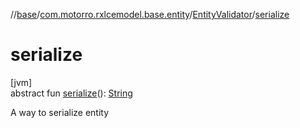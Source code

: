 //[base](../../../index.md)/[com.motorro.rxlcemodel.base.entity](../index.md)/[EntityValidator](index.md)/[serialize](serialize.md)

# serialize

[jvm]\
abstract fun [serialize](serialize.md)(): [String](https://kotlinlang.org/api/latest/jvm/stdlib/kotlin/-string/index.html)

A way to serialize entity

